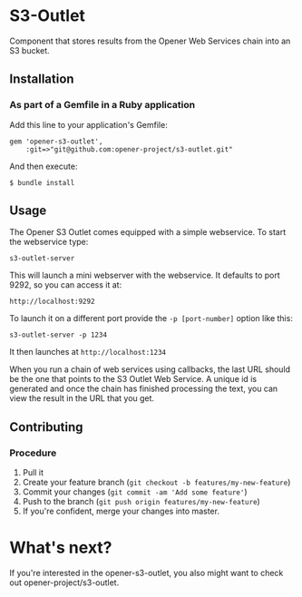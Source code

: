 # S3-Outlet

Component that stores results from the Opener Web Services chain into an S3
bucket.


## Installation

### As part of a Gemfile in a Ruby application

Add this line to your application's Gemfile:

    gem 'opener-s3-outlet',
        :git=>"git@github.com:opener-project/s3-outlet.git"

And then execute:

    $ bundle install

## Usage

The Opener S3 Outlet comes equipped with a simple webservice. To start the
webservice type:

    s3-outlet-server

This will launch a mini webserver with the webservice. It defaults to port 9292,
so you can access it at:

    http://localhost:9292

To launch it on a different port provide the ```-p [port-number]``` option like
this:

    s3-outlet-server -p 1234

It then launches at ```http://localhost:1234```

When you run a chain of web services using callbacks, the last URL should be the
one that points to the S3 Outlet Web Service. A unique id is generated and once the
chain has finished processing the text, you can view the result in the URL that
you get.

## Contributing

### Procedure

1. Pull it
2. Create your feature branch (`git checkout -b features/my-new-feature`)
3. Commit your changes (`git commit -am 'Add some feature'`)
4. Push to the branch (`git push origin features/my-new-feature`)
5. If you're confident, merge your changes into master.

# What's next? 

If you're interested in the opener-s3-outlet, you also might want to check
out opener-project/s3-outlet.
